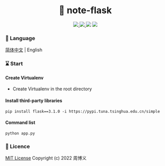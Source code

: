 <h1 align="center">📔 note-flask</h1>

<p align="center">
<a target="_blank" href="https://github.com/zhouboyi1998/note-flask"> 
<img src="https://img.shields.io/github/stars/zhouboyi1998/note-flask?logo=github">
</a>
<a target="_blank" href="https://opensource.org/licenses/MIT"> 
<img src="https://img.shields.io/badge/license-MIT-red"> 
</a>
<img src="https://img.shields.io/badge/Python-3.9.6-blue">
<img src="https://img.shields.io/badge/Flask-3.1.0-deepskyblue">
</p>

### 📖 Language

[简体中文](./README.md) | English

### ⌛ Start

#### Create Virtualenv

* Create Virtualenv in the root directory

#### Install third-party libraries

```
pip install flask==3.1.0 -i https://pypi.tuna.tsinghua.edu.cn/simple
```

#### Command list

```bash
python app.py
```

### 📜 Licence

[MIT License](https://opensource.org/licenses/MIT) Copyright (c) 2022 周博义
